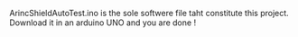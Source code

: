 
ArincShieldAutoTest.ino is the sole softwere file taht constitute this project.
Download it in an arduino UNO and you are done !
